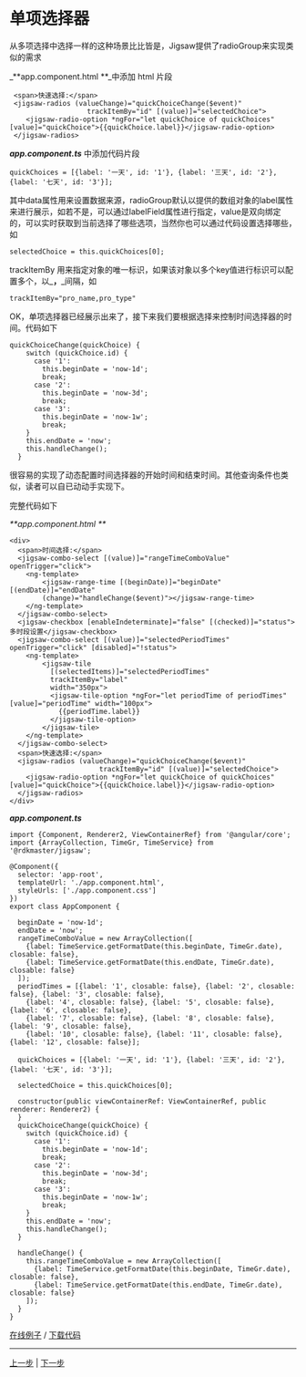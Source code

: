 # 单项选择器

从多项选择中选择一样的这种场景比比皆是，Jigsaw提供了radioGroup来实现类似的需求

_**app.component.html  **_中添加 html 片段

```
 <span>快速选择:</span>
 <jigsaw-radios (valueChange)="quickChoiceChange($event)"
                   trackItemBy="id" [(value)]="selectedChoice">
    <jigsaw-radio-option *ngFor="let quickChoice of quickChoices" [value]="quickChoice">{{quickChoice.label}}</jigsaw-radio-option>
 </jigsaw-radios>
```

_**app.component.ts**_ 中添加代码片段

```
quickChoices = [{label: '一天', id: '1'}, {label: '三天', id: '2'}, {label: '七天', id: '3'}];
```

其中data属性用来设置数据来源，radioGroup默认以提供的数组对象的label属性来进行展示，如若不是，可以通过labelField属性进行指定，value是双向绑定的，可以实时获取到当前选择了哪些选项，当然你也可以通过代码设置选择哪些，如

```
selectedChoice = this.quickChoices[0];
```

trackItemBy 用来指定对象的唯一标识，如果该对象以多个key值进行标识可以配置多个，以_**，**_间隔，如

```
trackItemBy="pro_name,pro_type"
```

OK，单项选择器已经展示出来了，接下来我们要根据选择来控制时间选择器的时间。代码如下

```
quickChoiceChange(quickChoice) {
    switch (quickChoice.id) {
      case '1':
        this.beginDate = 'now-1d';
        break;
      case '2':
        this.beginDate = 'now-3d';
        break;
      case '3':
        this.beginDate = 'now-1w';
        break;
    }
    this.endDate = 'now';
    this.handleChange();
  }
```

很容易的实现了动态配置时间选择器的开始时间和结束时间。其他查询条件也类似，读者可以自已动动手实现下。

完整代码如下

_**app.component.html  **_

```
<div>
  <span>时间选择:</span>
  <jigsaw-combo-select [(value)]="rangeTimeComboValue" openTrigger="click">
    <ng-template>
        <jigsaw-range-time [(beginDate)]="beginDate" [(endDate)]="endDate" 
        (change)="handleChange($event)"></jigsaw-range-time>
    </ng-template>
  </jigsaw-combo-select>
  <jigsaw-checkbox [enableIndeterminate]="false" [(checked)]="status">多时段设置</jigsaw-checkbox>
  <jigsaw-combo-select [(value)]="selectedPeriodTimes" openTrigger="click" [disabled]="!status">
    <ng-template>
        <jigsaw-tile
          [(selectedItems)]="selectedPeriodTimes"
          trackItemBy="label"
          width="350px">
          <jigsaw-tile-option *ngFor="let periodTime of periodTimes" [value]="periodTime" width="100px">
            {{periodTime.label}}
          </jigsaw-tile-option>
        </jigsaw-tile>
    </ng-template>
  </jigsaw-combo-select>
  <span>快速选择:</span>
  <jigsaw-radios (valueChange)="quickChoiceChange($event)"
                      trackItemBy="id" [(value)]="selectedChoice">
    <jigsaw-radio-option *ngFor="let quickChoice of quickChoices" [value]="quickChoice">{{quickChoice.label}}</jigsaw-radio-option>
  </jigsaw-radios>
</div>
```

_**app.component.ts**_

```
import {Component, Renderer2, ViewContainerRef} from '@angular/core';
import {ArrayCollection, TimeGr, TimeService} from '@rdkmaster/jigsaw';

@Component({
  selector: 'app-root',
  templateUrl: './app.component.html',
  styleUrls: ['./app.component.css']
})
export class AppComponent {

  beginDate = 'now-1d';
  endDate = 'now';
  rangeTimeComboValue = new ArrayCollection([
    {label: TimeService.getFormatDate(this.beginDate, TimeGr.date), closable: false},
    {label: TimeService.getFormatDate(this.endDate, TimeGr.date), closable: false}
  ]);
  periodTimes = [{label: '1', closable: false}, {label: '2', closable: false}, {label: '3', closable: false},
    {label: '4', closable: false}, {label: '5', closable: false}, {label: '6', closable: false},
    {label: '7', closable: false}, {label: '8', closable: false}, {label: '9', closable: false},
    {label: '10', closable: false}, {label: '11', closable: false}, {label: '12', closable: false}];

  quickChoices = [{label: '一天', id: '1'}, {label: '三天', id: '2'}, {label: '七天', id: '3'}];

  selectedChoice = this.quickChoices[0];

  constructor(public viewContainerRef: ViewContainerRef, public renderer: Renderer2) {
  }
  quickChoiceChange(quickChoice) {
    switch (quickChoice.id) {
      case '1':
        this.beginDate = 'now-1d';
        break;
      case '2':
        this.beginDate = 'now-3d';
        break;
      case '3':
        this.beginDate = 'now-1w';
        break;
    }
    this.endDate = 'now';
    this.handleChange();
  }

  handleChange() {
    this.rangeTimeComboValue = new ArrayCollection([
      {label: TimeService.getFormatDate(this.beginDate, TimeGr.date), closable: false},
      {label: TimeService.getFormatDate(this.endDate, TimeGr.date), closable: false}
    ]);
  }
}
```

[在线例子](javascript:alert('建设中')) / [下载代码](https://github.com/rdkmaster/jigsaw-tourist/archive/step-3.zip)

---

[上一步](03-tileselect.md) | [下一步](05-table.md)
